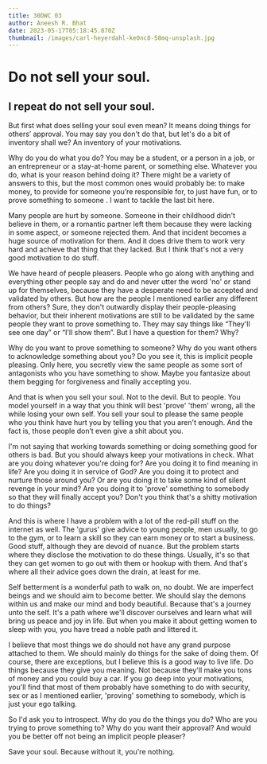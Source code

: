 ```yaml
---
title: 30DWC 03
author: Aneesh R. Bhat
date: 2023-05-17T05:18:45.870Z
thumbnail: /images/carl-heyerdahl-ke0nc8-58mq-unsplash.jpg
---
```

# Do not sell your soul.
## I repeat do not sell your soul.

But first what does selling your soul even mean? It means doing things for others’ approval. You may say you don't do that, but let's do a bit of inventory shall we? An inventory of your motivations.

Why do you do what you do? You may be a student, or a person in a job, or an entrepreneur or a stay-at-home parent, or something else. Whatever you do, what is your reason behind doing it? There might be a variety of answers to this, but the most common ones would probably be: to make money, to provide for someone you’re responsible for, to just have fun, or to prove something to someone . I want to tackle the last bit here.

Many people are hurt by someone. Someone in their childhood didn't believe in them, or a romantic partner left them because they were lacking in some aspect, or someone rejected them. And that incident becomes a huge source of motivation for them. And it does drive them to work very hard and achieve that thing that they lacked. But I think that's not a very good motivation to do stuff. 

We have heard of people pleasers. People who go along with anything and everything other people say and do and never utter the word 'no' or stand up for themselves, because they have a desperate need to be accepted and validated by others. But how are the people I mentioned earlier any different from others? Sure, they don't outwardly display their people-pleasing behavior, but their inherent motivations are still to be validated by the same people they want to prove something to. They may say things like “They'll see one day” or “I'll show them”. But I have a question for them? Why?

Why do you want to prove something to someone? Why do you want others to acknowledge something about you? Do you see it, this is implicit people pleasing. Only here, you secretly view the same people as some sort of antagonists who you have something to show. Maybe you fantasize about them begging for forgiveness and finally accepting you.

And that is when you sell your soul. Not to the devil. But to people. You model yourself in a way that you think will best 'prove' 'them' wrong, all the while losing your own self. You sell your soul to please the same people who you think have hurt you by telling you that you aren't enough. And the fact is, those people don’t even give a shit about you.

I'm not saying that working towards something or doing something good for others is bad. But you should always keep your motivations in check. What are you doing whatever you're doing for? Are you doing it to find meaning in life? Are you doing it in service of God? Are you doing it to protect and nurture those around you? Or are you doing it to take some kind of silent revenge in your mind? Are you doing it to 'prove' something to somebody so that they will finally accept you? Don't you think that's a shitty motivation to do things?

And this is where I have a problem with a lot of the red-pill stuff on the internet as well. The 'gurus' give advice to young people, men usually, to go to the gym, or to learn a skill so they can earn money or to start a business. Good stuff, although they are devoid of nuance. But the problem starts where they disclose the motivation to do these things. Usually, it's so that they can get women to go out with them or hookup with them. And that's where all their advice goes down the drain, at least for me.

Self betterment is a wonderful path to walk on, no doubt. We are imperfect beings and we should aim to become better. We should slay the demons within us and make our mind and body beautiful. Because that's a journey unto the self. It's a path where we'll discover ourselves and learn what will bring us peace and joy in life. But when you make it about getting women to sleep with you, you have tread a noble path and littered it. 

I believe that most things we do should not have any grand purpose attached to them. We should mainly do things for the sake of doing them. Of course, there are exceptions, but I believe this is a good way to live life. Do things because they give you meaning. Not because they'll make you tons of money and you could buy a car. If you go deep into your motivations, you'll find that most of them probably have something to do with security, sex or as I mentioned earlier, 'proving' something to somebody, which is just your ego talking. 

So I'd ask you to introspect. Why do you do the things you do? Who are you trying to prove something to? Why do you want their approval? And would you be better off not being an implicit people pleaser?

Save your soul. Because without it, you're nothing.
